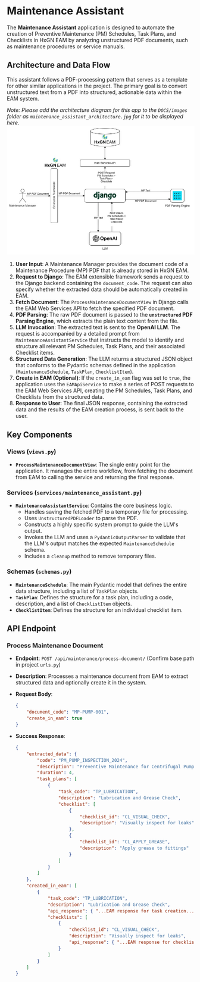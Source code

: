 # Maintenance Assistant

The **Maintenance Assistant** application is designed to automate the creation of Preventive Maintenance (PM) Schedules, Task Plans, and Checklists in HxGN EAM by analyzing unstructured PDF documents, such as maintenance procedures or service manuals.

## Architecture and Data Flow

This assistant follows a PDF-processing pattern that serves as a template for other similar applications in the project. The primary goal is to convert unstructured text from a PDF into structured, actionable data within the EAM system.

*Note: Please add the architecture diagram for this app to the `DOCS/images` folder as `maintenance_assistant_architecture.jpg` for it to be displayed here.*
![Maintenance Assistant Architecture](./images/maintenance_assistant_architecture.jpg)

1. **User Input**: A Maintenance Manager provides the document code of a Maintenance Procedure (MP) PDF that is already stored in HxGN EAM.
2. **Request to Django**: The EAM extensible framework sends a request to the Django backend containing the `document_code`. The request can also specify whether the extracted data should be automatically created in EAM.
3. **Fetch Document**: The `ProcessMaintenanceDocumentView` in Django calls the EAM Web Services API to fetch the specified PDF document.
4. **PDF Parsing**: The raw PDF document is passed to the **`unstructured` PDF Parsing Engine**, which extracts the plain text content from the file.
5. **LLM Invocation**: The extracted text is sent to the **OpenAI LLM**. The request is accompanied by a detailed prompt from `MaintenanceAssistantService` that instructs the model to identify and structure all relevant PM Schedules, Task Plans, and their associated Checklist items.
6. **Structured Data Generation**: The LLM returns a structured JSON object that conforms to the Pydantic schemas defined in the application (`MaintenanceSchedule`, `TaskPlan`, `ChecklistItem`).
7. **Create in EAM (Optional)**: If the `create_in_eam` flag was set to `true`, the application uses the `EAMApiService` to make a series of POST requests to the EAM Web Services API, creating the PM Schedules, Task Plans, and Checklists from the structured data.
8. **Response to User**: The final JSON response, containing the extracted data and the results of the EAM creation process, is sent back to the user.

## Key Components

### Views (`views.py`)

- **`ProcessMaintenanceDocumentView`**: The single entry point for the application. It manages the entire workflow, from fetching the document from EAM to calling the service and returning the final response.

### Services (`services/maintenance_assistant.py`)

- **`MaintenanceAssistantService`**: Contains the core business logic.
  - Handles saving the fetched PDF to a temporary file for processing.
  - Uses `UnstructuredPDFLoader` to parse the PDF.
  - Constructs a highly specific system prompt to guide the LLM's output.
  - Invokes the LLM and uses a `PydanticOutputParser` to validate that the LLM's output matches the expected `MaintenanceSchedule` schema.
  - Includes a `cleanup` method to remove temporary files.

### Schemas (`schemas.py`)

- **`MaintenanceSchedule`**: The main Pydantic model that defines the entire data structure, including a list of `TaskPlan` objects.
- **`TaskPlan`**: Defines the structure for a task plan, including a code, description, and a list of `ChecklistItem` objects.
- **`ChecklistItem`**: Defines the structure for an individual checklist item.

## API Endpoint

### Process Maintenance Document

- **Endpoint**: `POST /api/maintenance/process-document/` (Confirm base path in project `urls.py`)
- **Description**: Processes a maintenance document from EAM to extract structured data and optionally create it in the system.
- **Request Body**:

    ```json
    {
        "document_code": "MP-PUMP-001",
        "create_in_eam": true
    }
    ```

- **Success Response**:

    ```json
    {
        "extracted_data": {
            "code": "PM_PUMP_INSPECTION_2024",
            "description": "Preventive Maintenance for Centrifugal Pump",
            "duration": 4,
            "task_plans": [
                {
                    "task_code": "TP_LUBRICATION",
                    "description": "Lubrication and Grease Check",
                    "checklist": [
                        {
                            "checklist_id": "CL_VISUAL_CHECK",
                            "description": "Visually inspect for leaks"
                        },
                        {
                            "checklist_id": "CL_APPLY_GREASE",
                            "description": "Apply grease to fittings"
                        }
                    ]
                }
            ]
        },
        "created_in_eam": [
            {
                "task_code": "TP_LUBRICATION",
                "description": "Lubrication and Grease Check",
                "api_response": { "...EAM response for task creation..." },
                "checklists": [
                    {
                        "checklist_id": "CL_VISUAL_CHECK",
                        "description": "Visually inspect for leaks",
                        "api_response": { "...EAM response for checklist creation..." }
                    }
                ]
            }
        ]
    }
    ```
